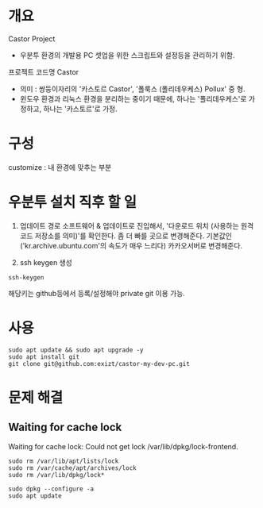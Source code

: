 # 개요

Castor Project
* 우분투 환경의 개발용 PC 셋업을 위한 스크립트와 설정등을 관리하기 위함.


프로젝트 코드명 Castor
* 의미 : 쌍둥이자리의 '카스토르 Castor', '폴룩스 (폴리데우케스) Pollux' 중 형.
* 윈도우 환경과 리눅스 환경을 분리하는 중이기 때문에, 하나는 '폴리데우케스'로 가정하고, 하나는 '카스토르'로 가정.



# 구성
customize : 내 환경에 맞추는 부분


# 우분투 설치 직후 할 일 
1. 업데이트 경로
소프트웨어 & 업데이트로 진입해서, '다운로드 위치 (사용하는 원격 코드 저장소를 의미)'를 확인한다. 좀 더 빠를 곳으로 변경해준다. 기본값인 ('kr.archive.ubuntu.com'의 속도가 매우 느리다) 카카오서버로 변경해준다.

2. ssh keygen 생성
```
ssh-keygen
```
해당키는 github등에서 등록/설정해야 private git 이용 가능.

# 사용
```
sudo apt update && sudo apt upgrade -y
sudo apt install git
git clone git@github.com:exizt/castor-my-dev-pc.git
```

# 문제 해결
## Waiting for cache lock
Waiting for cache lock: Could not get lock /var/lib/dpkg/lock-frontend.
```
sudo rm /var/lib/apt/lists/lock
sudo rm /var/cache/apt/archives/lock
sudo rm /var/lib/dpkg/lock*

sudo dpkg --configure -a
sudo apt update
```
